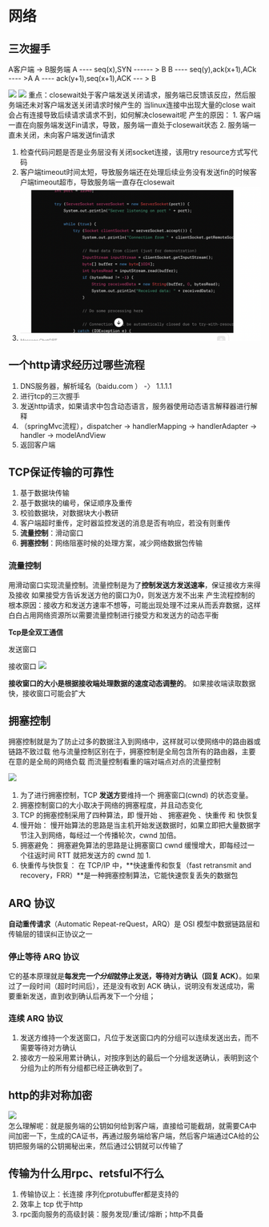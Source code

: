 # 网络

## 三次握手

A客户端 -> B服务端
A ---- seq(x),SYN ------ > B
B ---- seq(y),ack(x+1),ACk ---- >A
A ---- ack(y+1),seq(x+1),ACK --- > B

![](/Users/Zhuanz1/markdown_study/markdownpic/2023-04-09-16-06-11.png)
![](/Users/Zhuanz1/markdown_study/markdownpic/2023-04-09-16-06-47.png)
重点：closewait处于客户端发送关闭请求，服务端已反馈该反应，然后服务端还未对客户端发送关闭请求时候产生的
当linux连接中出现大量的close wait会占有连接导致后续请求请求不到，如何解决closewait呢
产生的原因：
    1. 客户端一直在向服务端发送Fin请求，导致，服务端一直处于closewait状态
    2. 服务端一直未关闭，未向客户端发送fin请求  

1. 检查代码问题是否是业务层没有关闭socket连接，该用try resource方式写代码
2. 客户端timeout时间太短，导致服务端还在处理后续业务没有发送fin的时候客户端timeout超市，导致服务端一直存在closewait
3. ![](pic/2024-02-22-17-56-56.png/)

## 一个http请求经历过哪些流程

1. DNS服务器，解析域名（baidu.com ） -〉 1.1.1.1
2. 进行tcp的三次握手
3. 发送http请求，如果请求中包含动态语言，服务器使用动态语言解释器进行解释
4. （springMvc流程），dispatcher -> handlerMapping -> handlerAdapter -> handler -> modelAndView
5. 返回客户端

## TCP保证传输的可靠性

1. 基于数据块传输
2. 基于数据块的编号，保证顺序及重传
3. 校验数据块，对数据块大小教研
4. 客户端超时重传，定时器监控发送的消息是否有响应，若没有则重传
5. **流量控制**：滑动窗口
6. **拥塞控制**：网络阻塞时候的处理方案，减少网络数据包传输

### 流量控制

用滑动窗口实现流量控制。流量控制是为了**控制发送方发送速率**，保证接收方来得及接收
如果接受方告诉发送方他的窗口为0，则发送方发不出来
产生流程控制的根本原因：接收方和发送方速率不想等，可能出现处理不过来从而丢弃数据，这样白白占用网络资源所以需要流量控制进行接受方和发送方的动态平衡

**Tcp是全双工通信**

发送窗口
<img title="" src="file:///Users/Zhuanz1/markdown_study/markdownpic/2023-04-11-22-56-29.png" alt="" data-align="inline" width="605">

接收窗口
![](/Users/Zhuanz1/markdown_study/markdown/image/7030c66e588d8991444aa5d465e28f8c6e879f18.png)

**接收窗口的大小是根据接收端处理数据的速度动态调整的**。 如果接收端读取数据快，接收窗口可能会扩大

## 拥塞控制

拥塞控制就是为了防止过多的数据注入到网络中，这样就可以使网络中的路由器或链路不致过载
他与流量控制区别在于，拥塞控制是全局包含所有的路由器，主要在意的是全局的网络负载
而流量控制看重的端对端点对点的流量控制

![](/Users/Zhuanz1/markdown_study/markdown/image/364c2a82b431fd0e2fd68a6fddc0790de6977c64.png)

1. 为了进行拥塞控制，TCP **发送方**要维持一个 拥塞窗口(cwnd) 的状态变量。
2. 拥塞控制窗口的大小取决于网络的拥塞程度，并且动态变化
3. TCP 的拥塞控制采用了四种算法，即 慢开始 、 拥塞避免 、快重传 和 快恢复
4. 慢开始： 慢开始算法的思路是当主机开始发送数据时，如果立即把大量数据字节注入到网络，每经过一个传播轮次，cwnd 加倍。
5. 拥塞避免： 拥塞避免算法的思路是让拥塞窗口 cwnd 缓慢增大，即每经过一个往返时间 RTT 就把发送方的 cwnd 加 1.
6. 快重传与快恢复： 在 TCP/IP 中，**快速重传和恢复（fast retransmit and recovery，FRR）**是一种拥塞控制算法，它能快速恢复丢失的数据包

## ARQ 协议

**自动重传请求**（Automatic Repeat-reQuest，ARQ）是 OSI 模型中数据链路层和传输层的错误纠正协议之一

### 停止等待 ARQ 协议

它的基本原理就是**每发完*一个分组*就停止发送，等待对方确认（回复 ACK）**。如果过了一段时间（超时时间后），还是没有收到 ACK 确认，说明没有发送成功，需要重新发送，直到收到确认后再发下一个分组；

### 连续 ARQ 协议

1. 发送方维持一个发送窗口，凡位于发送窗口内的分组可以连续发送出去，而不需要等待对方确认
2. 接收方一般采用累计确认，对按序到达的最后一个分组发送确认，表明到这个分组为止的所有分组都已经正确收到了。

## http的非对称加密

![](/Users/Zhuanz1/markdown_study/markdown/image/82463d417317159273b7816ea09ccd9c8cff7285.png)  
怎么理解呢：就是服务端的公钥如何给到客户端，直接给可能截胡，就需要CA中间加密一下，生成的CA证书，再通过服务端给客户端，然后客户端通过CA给的公钥把服务端的公钥揭秘出来，然后通过公钥就可以传输了

## 传输为什么用rpc、retsful不行么

1. 传输协议上：长连接 序列化protubuffer都是支持的
2. 效率上 tcp 优于http
3. rpc面向服务的高级封装：服务发现/重试/熔断；http不具备